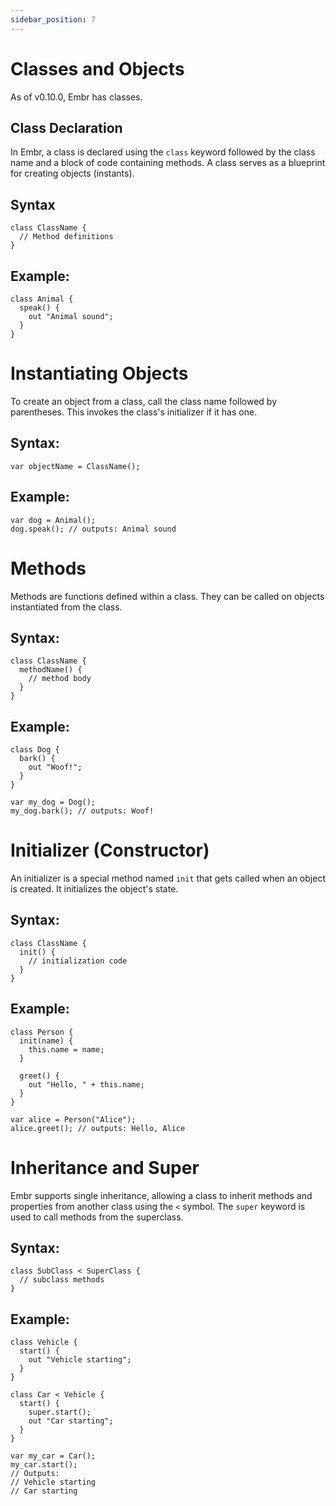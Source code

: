 ```yaml
---
sidebar_position: 7
---
```


# Classes and Objects

As of v0.10.0, Embr has classes.

## Class Declaration

In Embr, a class is declared using the `class` keyword followed by the class name and a block of code containing methods. A class serves as a blueprint for creating objects (instants).

## Syntax

```embr
class ClassName {
  // Method definitions
}
```

## Example:

```embr
class Animal {
  speak() {
    out "Animal sound";
  }
}
```

# Instantiating Objects

To create an object from a class, call the class name followed by parentheses. This invokes the class's initializer if it has one.

## Syntax:

```embr
var objectName = ClassName();
```

## Example:

```embr
var dog = Animal();
dog.speak(); // outputs: Animal sound
```

# Methods

Methods are functions defined within a class. They can be called on objects instantiated from the class.

## Syntax:

```embr
class ClassName {
  methodName() {
    // method body
  }
}
```

## Example:

```embr
class Dog {
  bark() {
    out "Woof!";
  }
}

var my_dog = Dog();
my_dog.bark(); // outputs: Woof!
```

# Initializer (Constructor)

An initializer is a special method named `init` that gets called when an object is created. It initializes the object's state.

## Syntax:

```embr
class ClassName {
  init() {
    // initialization code
  }
}
```

## Example:

```embr
class Person {
  init(name) {
    this.name = name;
  }

  greet() {
    out "Hello, " + this.name;
  }
}

var alice = Person("Alice");
alice.greet(); // outputs: Hello, Alice
```

# Inheritance and Super

Embr supports single inheritance, allowing a class to inherit methods and properties from another class using the `<` symbol. The `super` keyword is used to call methods from the superclass.

## Syntax:

```embr
class SubClass < SuperClass {
  // subclass methods
}
```

## Example:

```embr
class Vehicle {
  start() {
    out "Vehicle starting";
  }
}

class Car < Vehicle {
  start() {
    super.start();
    out "Car starting";
  }
}

var my_car = Car();
my_car.start(); 
// Outputs: 
// Vehicle starting
// Car starting
```

